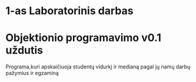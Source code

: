 # 1-as Laboratorinis darbas
# Objektionio programavimo v0.1 uždutis
Programa,kuri apskaičiuoja studentų vidurkį ir medianą pagal jų namų darbų pažymius ir egzaminą
